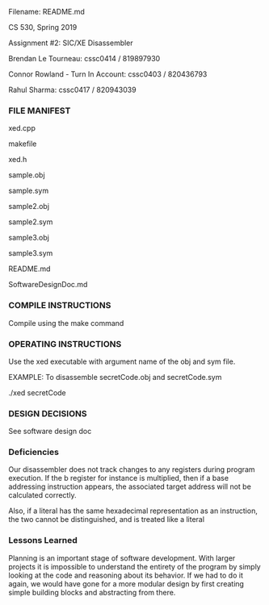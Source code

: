 Filename: README.md

CS 530, Spring 2019

Assignment #2: SIC/XE Disassembler

Brendan Le Tourneau: cssc0414 / 819897930

Connor Rowland - Turn In Account: cssc0403 / 820436793

Rahul Sharma: cssc0417 / 820943039


### FILE MANIFEST
xed.cpp

makefile

xed.h

sample.obj

sample.sym

sample2.obj

sample2.sym

sample3.obj

sample3.sym

README.md

SoftwareDesignDoc.md

### COMPILE INSTRUCTIONS
Compile using the make command

### OPERATING INSTRUCTIONS
Use the xed executable with argument name of the obj and sym file.

EXAMPLE: To disassemble secretCode.obj and secretCode.sym

./xed secretCode

### DESIGN DECISIONS
See software design doc

### Deficiencies
Our disassembler does not track changes to any registers during program execution. If the b register for instance is multiplied, then if a base addressing instruction appears, the associated target address will not be calculated correctly.

Also, if a literal has the same hexadecimal representation as an instruction, the two cannot be distinguished, and is treated like a literal

### Lessons Learned
Planning is an important stage of software development. With larger projects it is impossible to understand the entirety of the program by simply looking at the code and reasoning about its behavior. If we had to do it again, we would have gone for a more modular design by first creating simple building blocks and abstracting from there.
